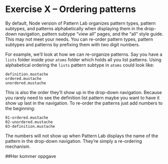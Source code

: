 # Exercise X – Ordering patterns
By default, Node version of Pattern Lab organizes pattern types, pattern subtypes, and patterns alphabetically when displaying them in the drop-down navigation, pattern subtype “view all” pages, and the “all” style guide. This may not meet your needs. You can re-order pattern types, pattern subtypes and patterns by prefixing them with two digit numbers.

For example, we’ll look at how we can re-organize patterns. Say you have a `lists` folder inside your `atoms` folder which holds all you list patterns. Using alphabetical ordering the `lists` pattern subtype in `atoms` could look like:
```
definition.mustache
ordered.mustache
unordered.mustache
```
This is also the order they’ll show up in the drop-down navigation. Because you rarely need to see the definition list pattern maybe you want to have it show up last in the navigation. To re-order the patterns just add numbers to the beginning:
```
01-ordered.mustache
02-unordered.mustache
03-definition.mustache
```
The numbers will not show up when Pattern Lab displays the name of the pattern in the drop-down navigation. They’re simply a re-ordering mechanism.

##Her kommer oppgave
